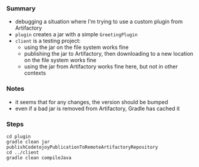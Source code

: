 
### Summary

* debugging a situation where I'm trying to use a custom plugin from Artifactory
* `plugin` creates a jar with a simple `GreetingPlugin`
* `client` is a testing project:
    * using the jar on the file system works fine
    * publishing the jar to Artifactory, then downloading to a new location on the file system works fine
    * using the jar from Artifactory works fine here, but not in other contexts

### Notes

* it seems that for any changes, the version should be bumped
* even if a bad jar is removed from Artifactory, Gradle has cached it

### Steps

```
cd plugin
gradle clean jar publishCodetojoyPublicationToRemoteArtifactoryRepository
cd ../client
gradle clean compileJava
```

